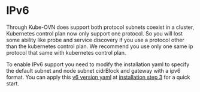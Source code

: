# IPv6

Through Kube-OVN does support both protocol subnets coexist in a cluster, Kubernetes control plan now only support one protocol. So you will lost some ability like probe and  service discovery if you use a protocol other than the kubernetes control plan. We recommend you use only one same ip protocol that same with kubernetes control plan.

To enable IPv6 support you need to modify the installation yaml to specify the default subnet and node subnet cidrBlock and gateway with a ipv6 format. You can apply this [v6 version yaml](https://raw.githubusercontent.com/alauda/kube-ovn/v0.9.0/yamls/kube-ovn-ipv6.yaml) at [installation step 3](install.md#to-install) for a quick start.
